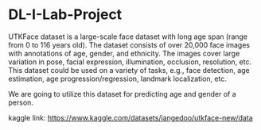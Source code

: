 # DL-I-Lab-Project

UTKFace dataset is a large-scale face dataset with long age span (range from 0 to 116 years old). The dataset consists of over 20,000 face images with annotations of age, gender, and ethnicity. The images cover large variation in pose, facial expression, illumination, occlusion, resolution, etc. This dataset could be used on a variety of tasks, e.g., face detection, age estimation, age progression/regression, landmark localization, etc.

We are going to utilize this dataset for predicting age and gender of a person.


kaggle link: https://www.kaggle.com/datasets/jangedoo/utkface-new/data
